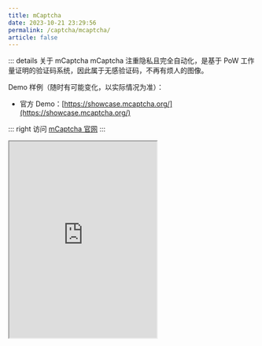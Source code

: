 ```yaml
---
title: mCaptcha
date: 2023-10-21 23:29:56
permalink: /captcha/mcaptcha/
article: false
---
```


::: details 关于 mCaptcha
mCaptcha 注重隐私且完全自动化，是基于 PoW 工作量证明的验证码系统，因此属于无感验证码，不再有烦人的图像。
<br>

Demo 样例（随时有可能变化，以实际情况为准）：
<br>

- 官方 Demo：[https://showcase.mcaptcha.org/](https://showcase.mcaptcha.org/)<Badge text="本页使用" type="error" vertical="middle"/>

::: right
访问 [mCaptcha 官网](https://mcaptcha.org/)
:::

<iframe src="https://showcase.mcaptcha.org/" height="400px"></iframe>
